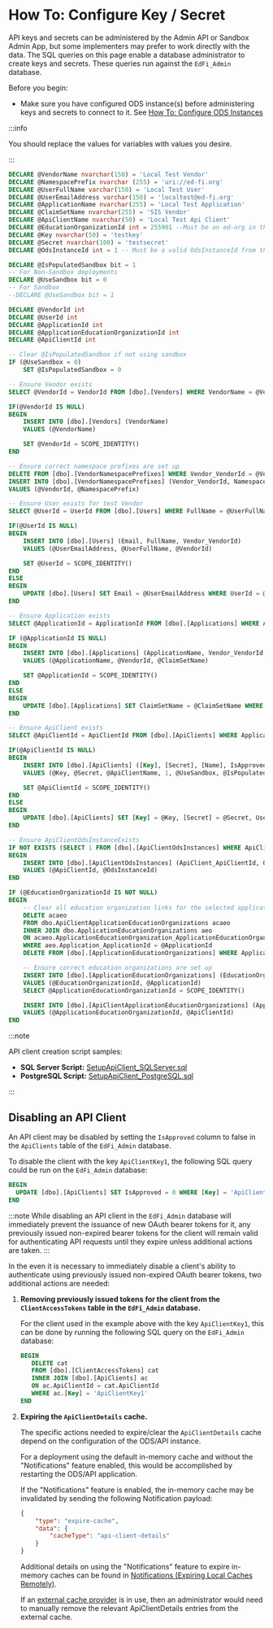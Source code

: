 # How To: Configure Key / Secret

API keys and secrets can be administered by the Admin API or Sandbox Admin App,
but some implementers may prefer to work directly with the data. The SQL queries
on this page enable a database administrator to create keys and secrets. These
queries run against the `EdFi_Admin` database.

Before you begin:

* Make sure you have configured ODS instance(s) before administering keys and
    secrets to connect to it. See [How To: Configure ODS
    Instances](./how-to-configure-ods-instances.md)

:::info

You should replace the values for variables with values you desire.

:::

```sql
DECLARE @VendorName nvarchar(150) = 'Local Test Vendor'
DECLARE @NamespacePrefix nvarchar (255) = 'uri://ed-fi.org'
DECLARE @UserFullName varchar(150) = 'Local Test User'
DECLARE @UserEmailAddress varchar(150) = 'localtest@ed-fi.org'
DECLARE @ApplicationName nvarchar(255) = 'Local Test Application'
DECLARE @ClaimSetName nvarchar(255) = 'SIS Vendor'
DECLARE @ApiClientName nvarchar(50) = 'Local Test Api Client'
DECLARE @EducationOrganizationId int = 255901 --Must be an ed-org in the ODS
DECLARE @Key nvarchar(50) = 'testkey'
DECLARE @Secret nvarchar(100) = 'testsecret'
DECLARE @OdsInstanceId int = 1 -- Must be a valid OdsInstanceId from the OdsInstances table

DECLARE @IsPopulatedSandbox bit = 1
-- For Non-Sandbox deployments
DECLARE @UseSandbox bit = 0
-- For Sandbox
--DECLARE @UseSandbox bit = 1

DECLARE @VendorId int
DECLARE @UserId int
DECLARE @ApplicationId int
DECLARE @ApplicationEducationOrganizationId int
DECLARE @ApiClientId int

-- Clear @IsPopulatedSandbox if not using sandbox
IF (@UseSandbox = 0)
    SET @IsPopulatedSandbox = 0

-- Ensure Vendor exists
SELECT @VendorId = VendorId FROM [dbo].[Vendors] WHERE VendorName = @VendorName

IF(@VendorId IS NULL)
BEGIN
    INSERT INTO [dbo].[Vendors] (VendorName)
    VALUES (@VendorName)

    SET @VendorId = SCOPE_IDENTITY()
END

-- Ensure correct namespace prefixes are set up
DELETE FROM [dbo].[VendorNamespacePrefixes] WHERE Vendor_VendorId = @VendorId
INSERT INTO [dbo].[VendorNamespacePrefixes] (Vendor_VendorId, NamespacePrefix)
VALUES (@VendorId, @NamespacePrefix)

-- Ensure User exists for test Vendor
SELECT @UserId = UserId FROM [dbo].[Users] WHERE FullName = @UserFullName AND Vendor_VendorId = @VendorId

IF(@UserId IS NULL)
BEGIN
    INSERT INTO [dbo].[Users] (Email, FullName, Vendor_VendorId)
    VALUES (@UserEmailAddress, @UserFullName, @VendorId)

    SET @UserId = SCOPE_IDENTITY()
END
ELSE
BEGIN
    UPDATE [dbo].[Users] SET Email = @UserEmailAddress WHERE UserId = @UserId
END

-- Ensure Application exists
SELECT @ApplicationId = ApplicationId FROM [dbo].[Applications] WHERE ApplicationName = @ApplicationName AND Vendor_VendorId = @VendorId

IF (@ApplicationId IS NULL)
BEGIN
    INSERT INTO [dbo].[Applications] (ApplicationName, Vendor_VendorId, ClaimSetName)
    VALUES (@ApplicationName, @VendorId, @ClaimSetName)

    SET @ApplicationId = SCOPE_IDENTITY()
END
ELSE
BEGIN
    UPDATE [dbo].[Applications] SET ClaimSetName = @ClaimSetName WHERE ApplicationId = @ApplicationId
END

-- Ensure ApiClient exists
SELECT @ApiClientId = ApiClientId FROM [dbo].[ApiClients] WHERE Application_ApplicationId = @ApplicationId AND [Name] = @ApiClientName

IF(@ApiClientId IS NULL)
BEGIN
    INSERT INTO [dbo].[ApiClients] ([Key], [Secret], [Name], IsApproved, UseSandbox, SandboxType, Application_ApplicationId, User_UserId, SecretIsHashed)
    VALUES (@Key, @Secret, @ApiClientName, 1, @UseSandbox, @IsPopulatedSandbox, @ApplicationId, @UserId, 0)

    SET @ApiClientId = SCOPE_IDENTITY()
END
ELSE
BEGIN
    UPDATE [dbo].[ApiClients] SET [Key] = @Key, [Secret] = @Secret, UseSandbox = @UseSandbox, SandboxType = @IsPopulatedSandbox, User_UserId = @UserId, SecretIsHashed = 0 WHERE ApiClientId = @ApiClientId
END

-- Ensure ApiClientOdsInstanceExists
IF NOT EXISTS (SELECT 1 FROM [dbo].[ApiClientOdsInstances] WHERE ApiClient_ApiClientId = @ApiClientId AND OdsInstance_OdsInstanceId = @OdsInstanceId)
BEGIN
    INSERT INTO [dbo].[ApiClientOdsInstances] (ApiClient_ApiClientId, OdsInstance_OdsInstanceId)
    VALUES (@ApiClientId, @OdsInstanceId)
END

IF (@EducationOrganizationId IS NOT NULL)
BEGIN
    -- Clear all education organization links for the selected application
    DELETE acaeo
    FROM dbo.ApiClientApplicationEducationOrganizations acaeo
    INNER JOIN dbo.ApplicationEducationOrganizations aeo
    ON acaeo.ApplicationEducationOrganization_ApplicationEducationOrganizationId = aeo.ApplicationEducationOrganizationId
    WHERE aeo.Application_ApplicationId = @ApplicationId
    DELETE FROM [dbo].[ApplicationEducationOrganizations] WHERE Application_ApplicationId = @ApplicationId

    -- Ensure correct education organizations are set up
    INSERT INTO [dbo].[ApplicationEducationOrganizations] (EducationOrganizationId, Application_ApplicationId)
    VALUES (@EducationOrganizationId, @ApplicationId)
    SELECT @ApplicationEducationOrganizationId = SCOPE_IDENTITY()

    INSERT INTO [dbo].[ApiClientApplicationEducationOrganizations] (ApplicationEducationOrganization_ApplicationEducationOrganizationId, ApiClient_ApiClientId)
    VALUES (@ApplicationEducationOrganizationId, @ApiClientId)
END
```

:::note

API client creation script samples:

* **SQL Server Script:** [SetupApiClient\_SQLServer.sql](https://edfi.atlassian.net/wiki/download/attachments/23301501/SetupApiClient_SQLServer.sql?version=1&modificationDate=1708470934973&cacheVersion=1&api=v2)
* **PostgreSQL Script:** [SetupApiClient\_PostgreSQL.sql](https://edfi.atlassian.net/wiki/download/attachments/23301501/SetupApiClient_PostgreSQL.sql?version=1&modificationDate=1708470934980&cacheVersion=1&api=v2)

:::

## Disabling an API Client

An API client may be disabled by setting the `IsApproved` column to
false in the `ApiClients` table of the `EdFi_Admin` database.

To disable the client with the key `ApiClientKey1`, the following SQL query could
be run on the `EdFi_Admin` database:

```sql
BEGIN
  UPDATE [dbo].[ApiClients] SET IsApproved = 0 WHERE [Key] = 'ApiClientKey1'
END
```

:::note
While disabling an API client in the `EdFi_Admin` database will immediately prevent
the issuance of new OAuth bearer tokens for it, any previously issued
non-expired bearer tokens for the client will remain valid for authenticating API
requests until they expire unless additional actions are taken.
:::

In the even it is necessary to immediately disable a client's ability to authenticate
using previously issued non-expired OAuth bearer tokens, two additional actions
are needed:

1. **Removing previously issued tokens for the client from the
   `ClientAccessTokens` table in the `EdFi_Admin` database.**

   For the client used in the example above with the key `ApiClientKey1`, this
   can be done by running the following SQL query on the `EdFi_Admin`
   database:

     ```sql
     BEGIN
        DELETE cat
        FROM [dbo].[ClientAccessTokens] cat
        INNER JOIN [dbo].[ApiClients] ac
        ON ac.ApiClientId = cat.ApiClientId
        WHERE ac.[Key] = 'ApiClientKey1'
     END
     ```

2. **Expiring the `ApiClientDetails` cache.**

   The specific actions needed to expire/clear the `ApiClientDetails` cache depend
   on the configuration of the ODS/API instance.

   For a deployment using the default in-memory cache and without
   the "Notifications" feature enabled, this would be accomplished by restarting
   the ODS/API application.

   If the "Notifications" feature is enabled, the in-memory
   cache may be invalidated by sending the following Notification payload:

    ```json
    {
        "type": "expire-cache",
        "data": {
            "cacheType": "api-client-details"
        }
    }
    ```

    Additional details on using the "Notifications" feature to expire in-memory caches
    can be found in [Notifications (Expiring Local Caches
    Remotely)](/odsApi_versioned_docs/version-7.3/platform-dev-guide/features/notifications-expiring-local-caches-remotely.md).

    If an [external cache
    provider](/odsApi_versioned_docs/version-7.3/how-to-guides/how-to-use-an-external-cache-provider-for-the-ed-fi-api.md)
    is in use, then an administrator would need to manually
    remove the relevant ApiClientDetails entries from the external cache.
